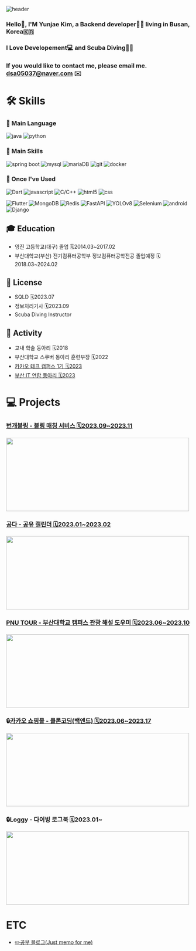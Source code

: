 ![header](https://capsule-render.vercel.app/api?type=cylinder&color=000000&height=150&section=header&text=Yunzae's%20Profile&fontColor=ffffff&fontSize=70&animation=fadeIn&fontAlignY=55&desc=%20&descAlignY=62&descAlign=62)


### Hello🙌, I'M Yunjae Kim, a Backend developer👨‍💻 living in Busan, Korea🇰🇷
### I Love Developement💻 and Scuba Diving🤿🐳 
### If you would like to contact me, please email me. dsa05037@naver.com ✉️




# 🛠️ Skills

### 🔨 Main Language
![java](https://img.shields.io/badge/-Java-ED8B00?style=for-the-badge&logo=java)
![python](https://img.shields.io/badge/-Python-2b5b84?style=for-the-badge&logo=python&logoColor=white)


<!--[![Top Langs](https://github-readme-stats.vercel.app/api/top-langs/?username=yunzae&layout=compact)](https://github.com/yunzae/github-readme-stats)-->
 



### 🔧 Main Skills
![spring boot](https://img.shields.io/badge/Spring%20boot-6DB33F?style=for-the-badge&logo=springboot&logoColor=white)
![mysql](https://img.shields.io/badge/MySQL-005C84?style=for-the-badge&logo=mysql&logoColor=white)
![mariaDB](https://img.shields.io/badge/mariaDB-003545?style=for-the-badge&logo=mariaDB&logoColor=white)
![git](https://img.shields.io/badge/git-F05032?style=for-the-badge&logo=git&logoColor=white)
![docker](https://img.shields.io/badge/docker-2496ED?style=for-the-badge&logo=docker&logoColor=white)






### 🧰 Once I've Used 
![Dart](https://img.shields.io/badge/Dart-0175C2?style=for-the-badge&logo=Dart&logoColor=white)
![javascript](https://img.shields.io/badge/-JavaScript-f7e018?style=for-the-badge&logo=javascript&logoColor=black)
![C/C++](https://img.shields.io/badge/-C/C++-00427E?style=for-the-badge&logo=c%2B%2B)
![html5](https://img.shields.io/badge/-HTML5-E14921?style=for-the-badge&logo=html5&logoColor=white)
![css](https://img.shields.io/badge/-CSS3-006EBA?style=for-the-badge&logo=css3&logoColor=white)

![Flutter](https://img.shields.io/badge/Flutter-02569B?style=for-the-badge&logo=Flutter&logoColor=white)
![MongoDB](https://img.shields.io/badge/MongoDB-47A248?style=for-the-badge&logo=MongoDB&logoColor=white)
![Redis](https://img.shields.io/badge/Redis-DC382D?style=for-the-badge&logo=Redis&logoColor=white)
![FastAPI](https://img.shields.io/badge/FastAPI-009688?style=for-the-badge&logo=FastAPI&logoColor=white)
![YOLOv8](https://img.shields.io/badge/YOLOv8-00FFFF?style=for-the-badge&logo=yolo&logoColor=white)
![Selenium](https://img.shields.io/badge/Selenium-43B02A?style=for-the-badge&logo=selenium&logoColor=white)
![android](https://img.shields.io/badge/Android-3ddc84?style=for-the-badge&logo=android&logoColor=white)
![Django](https://img.shields.io/badge/-Django-2BA977?style=for-the-badge&logo=django&logoColor=white)


## 🎓 Education 
- 영진 고등학교(대구) 졸업 🗓️2014.03~2017.02
- 부산대학교(부산) 전기컴퓨터공학부 정보컴퓨터공학전공 졸업예정 🗓️2018.03~2024.02

## 🪪 License
- SQLD 🗓️2023.07
- 정보처리기사 🗓️2023.09
- Scuba Diving Instructor

## 🏃 Activity 
- 교내 학술 동아리 🗓️2018
- 부산대학교 스쿠버 동아리 훈련부장 🗓️2022
- [카카오 테크 캠퍼스 1기 🗓️2023](https://www.kakaotechcampus.com)
- [부산 IT 연합 동아리 🗓️2023](https://www.projectbusan.com)







# 💻 Projects
### [번개볼링 - 볼링 매칭 서비스 🗓️2023.09~2023.11 ](https://github.com/Step3-kakao-tech-campus/Team3_BE)
<img src="https://github.com/yunzae/yunzae/assets/81746373/17a832c7-a401-4b39-956b-82c5186d758b"  width="500" height="200"/>

### [공다 - 공유 캘린더 🗓️2023.01~2023.02 ](https://github.com/yunzae/gongda)
<img src="https://github.com/yunzae/yunzae/assets/81746373/23770a89-061f-4b83-be31-5b26fc43a9a0"  width="500" height="200"/>

### [PNU TOUR - 부산대학교 캠퍼스 관광 해설 도우미 🗓️2023.06~2023.10 ](https://github.com/pnucse-capstone/capstone-2023-1-13)
<img src="https://github.com/yunzae/yunzae/assets/81746373/7f369829-fc39-44b9-908a-c2a9182a1cf0"  width="500" height="200"/>

### 🔒[카카오 쇼핑몰 - 클론코딩(백엔드) 🗓️2023.06~2023.17 ](https://github.com/Kakao-tech-campus-BE/step2-BE-kakao-shop)
<img src="https://github.com/yunzae/yunzae/assets/81746373/25f8c7d4-8a46-4648-b4c6-6608a8ec85c8"  width="500" height="200"/>

### 🔒Loggy - 다이빙 로그북  🗓️2023.01~
<img src="https://github.com/yunzae/yunzae/assets/81746373/6f7944e7-88ab-47e3-8245-c4e4841964e6"  width="500" height="200"/>









# ETC
- [✏️공부 블로그(Just memo for me)](https://yunzae.tistory.com)










